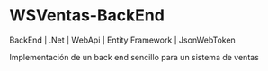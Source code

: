 # WSVentas-BackEnd
BackEnd | .Net | WebApi | Entity Framework | JsonWebToken

Implementación de un back end sencillo para un sistema de ventas 
